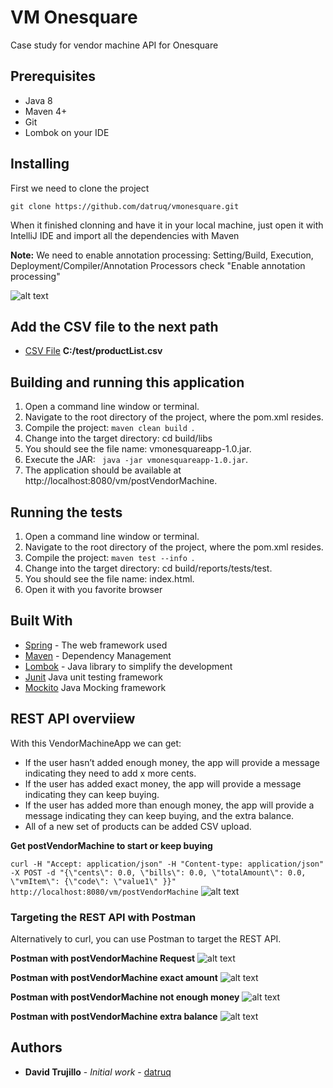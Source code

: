 # VM Onesquare

Case study for vendor machine API for Onesquare

## Prerequisites

* Java 8
* Maven 4+
* Git
* Lombok on your IDE

## Installing

First we need to clone the project

````git clone https://github.com/datruq/vmonesquare.git````

When it finished clonning and have it in your local machine, just open it with IntelliJ IDE and import all the dependencies with Maven

**Note:** We need to enable annotation processing: Setting/Build, Execution, Deployment/Compiler/Annotation Processors check "Enable annotation processing"

![alt text](https://github.com/datruq/vmonesquare/blob/master/img/lombok_enable_annotation.png)

## Add the CSV file to the next path

* [CSV File](https://github.com/datruq/vmonesquare/blob/master/files/productList.csv)
**C:/test/productList.csv**


## Building and running this application

1. Open a command line window or terminal.
2. Navigate to the root directory of the project, where the pom.xml resides.
3. Compile the project: ```maven clean build ```.
4. Change into the target directory: cd build/libs
5. You should see the file name: vmonesquareapp-1.0.jar.
6. Execute the JAR: ``` java -jar vmonesquareapp-1.0.jar```.
7. The application should be available at http://localhost:8080/vm/postVendorMachine.

## Running the tests

1. Open a command line window or terminal.
2. Navigate to the root directory of the project, where the pom.xml resides.
3. Compile the project: ```maven test --info ```.
4. Change into the target directory: cd build/reports/tests/test.
5. You should see the file name: index.html.
6. Open it with you favorite browser

## Built With

* [Spring](https://spring.io/) - The web framework used
* [Maven](https://maven.apache.org/) - Dependency Management
* [Lombok](https://projectlombok.org/) - Java library to simplify the development
* [Junit](http://junit.org/junit4/) Java unit testing framework
* [Mockito](https://site.mockito.org/) Java Mocking framework

## REST API overviiew

With this VendorMachineApp we can get:
* If the user hasn’t added enough money, the app will provide a message indicating they need to add x more cents.
* If the user has added exact money, the app will provide a message indicating they can keep buying.
* If the user has added more than enough money, the app will provide a message indicating they can keep buying, and the extra balance.
* All of a new set of products can be added CSV upload.

**Get postVendorMachine to start or keep buying**

````curl -H "Accept: application/json" -H "Content-type: application/json" -X POST -d "{\"cents\": 0.0, \"bills\": 0.0, \"totalAmount\": 0.0, \"vmItem\": {\"code\": \"value1\" }}" http://localhost:8080/vm/postVendorMachine````
![alt text](https://github.com/datruq/vmonesquare/blob/master/img/console-curl-example.jpg)

### Targeting the REST API with Postman
Alternatively to curl, you can use Postman to target the REST API.


**Postman with postVendorMachine Request**
![alt text](https://github.com/datruq/vmonesquare/blob/master/img/postman_postVendorMachine.jpg)

**Postman with postVendorMachine exact amount**
![alt text](https://github.com/datruq/vmonesquare/blob/master/img/postman-exact.jpg)

**Postman with postVendorMachine not enough money**
![alt text](https://github.com/datruq/vmonesquare/blob/master/img/postman-not-enough.jpg)

**Postman with postVendorMachine extra balance**
![alt text](https://github.com/datruq/vmonesquare/blob/master/img/postman-extra-balance.jpg)

## Authors

* **David Trujillo** - *Initial work* - [datruq](https://github.com/datruq)

